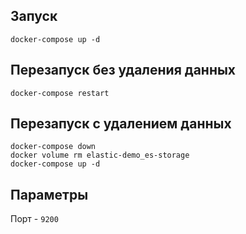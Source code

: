 ## Запуск

```
docker-compose up -d
```
## Перезапуск без удаления данных
```
docker-compose restart
```
## Перезапуск с удалением данных

```
docker-compose down
docker volume rm elastic-demo_es-storage 
docker-compose up -d
```

## Параметры
Порт - `9200`

